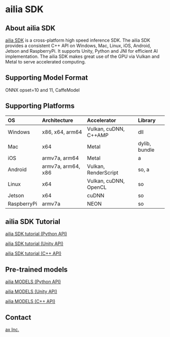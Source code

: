# ailia SDK

## About ailia SDK

[ailia SDK](https://ailia.jp/en/) is a cross-platform high speed inference SDK. The ailia SDK provides a consistent C++ API on Windows, Mac, Linux, iOS, Android, Jetson and RaspberryPi. It supports Unity, Python and JNI for efficient AI implementation. The ailia SDK makes great use of the GPU via Vulkan and Metal to serve accelerated computing.

## Supporting Model Format

ONNX opset=10 and 11, CaffeModel

## Supporting Platforms

|OS|Architecture|Accelerator|Library|
|:---|:---|:---|:---|
|Windows|x86, x64, arm64|Vulkan, cuDNN, C++AMP|dll|
|Mac|x64|Metal|dylib, bundle|
|iOS|armv7a, arm64|Metal|a|
|Android|armv7a, arm64, x86|Vulkan, RenderScript|so, a|
|Linux|x64|Vulkan, cuDNN, OpenCL|so|
|Jetson|x64|cuDNN|so|
|RaspberryPi|armv7a|NEON|so|

## ailia SDK Tutorial

[ailia SDK tutorial (Python API)](https://medium.com/axinc-ai/ailia-sdk-tutorial-python-ea29ae990cf6)

[ailia SDK tutorial (Unity API)](https://medium.com/axinc-ai/ailia-sdk-tutorial-unity-54f2a8155b8f)

[ailia SDK tutorial (C++ API)](https://medium.com/axinc-ai/ailia-sdk-tutorial-c-75e59bbefffe)

## Pre-trained models

[ailia MODELS (Python API)](https://github.com/axinc-ai/ailia-models)

[ailia MODELS (Unity API)](https://github.com/axinc-ai/ailia-models-unity)

[ailia MODELS (C++ API)](https://github.com/axinc-ai/ailia-models-cpp)

## Contact

[ax Inc.](https://axinc.jp/en/)

